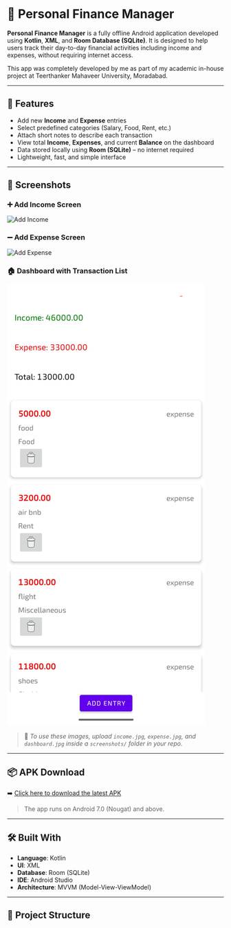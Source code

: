 # 📱 Personal Finance Manager

**Personal Finance Manager** is a fully offline Android application developed using **Kotlin**, **XML**, and **Room Database (SQLite)**. It is designed to help users track their day-to-day financial activities including income and expenses, without requiring internet access.

This app was completely developed by me as part of my academic in-house project at Teerthanker Mahaveer University, Moradabad.

---

## 🚀 Features

- Add new **Income** and **Expense** entries
- Select predefined categories (Salary, Food, Rent, etc.)
- Attach short notes to describe each transaction
- View total **Income**, **Expenses**, and current **Balance** on the dashboard
- Data stored locally using **Room (SQLite)** – no internet required
- Lightweight, fast, and simple interface

---

## 📸 Screenshots

### ➕ Add Income Screen
![Add Income](screenshots/incomePage.jpg)

### ➖ Add Expense Screen
![Add Expense](screenshots/expensePage.jpg)

### 🏠 Dashboard with Transaction List
![Dashboard](screenshots/dashboard.jpeg)

> 📌 *To use these images, upload `income.jpg`, `expense.jpg`, and `dashboard.jpg` inside a `screenshots/` folder in your repo.*

---

## 📦 APK Download

➡️ [Click here to download the latest APK](https://github.com/yourusername/yourrepo/releases/latest)

> The app runs on Android 7.0 (Nougat) and above.

---

## 🛠️ Built With

- **Language**: Kotlin  
- **UI**: XML  
- **Database**: Room (SQLite)  
- **IDE**: Android Studio  
- **Architecture**: MVVM (Model-View-ViewModel)

---

## 📁 Project Structure

